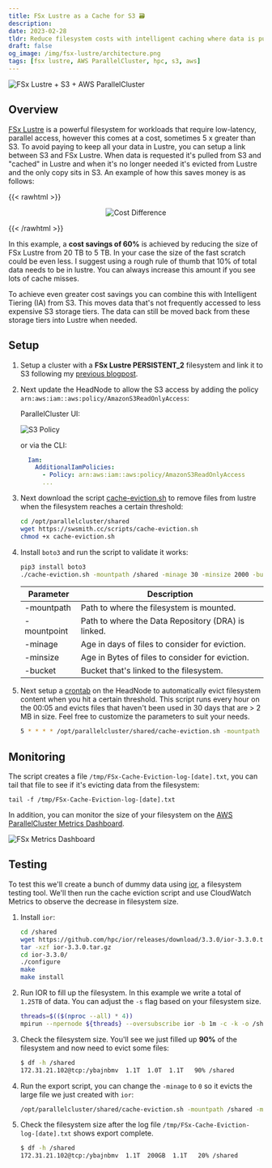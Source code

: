 ```yaml
---
title: FSx Lustre as a Cache for S3 🗃️
description:
date: 2023-02-28
tldr: Reduce filesystem costs with intelligent caching where data is pulled from S3 into FSx Lustre when needed and evicted when the filesystem reaches a threshold.
draft: false
og_image: /img/fsx-lustre/architecture.png
tags: [fsx lustre, AWS ParallelCluster, hpc, s3, aws]
---
```


![FSx Lustre + S3 + AWS ParallelCluster](/img/fsx-lustre/architecture.png)

## Overview

[FSx Lustre](https://aws.amazon.com/fsx/lustre/) is a powerful filesystem for workloads that require low-latency, parallel access, however this comes at a cost, sometimes 5 x greater than S3. To avoid paying to keep all your data in Lustre, you can setup a link between S3 and FSx Lustre. When data is requested it's pulled from S3 and "cached" in Lustre and when it's no longer needed it's evicted from Lustre and the only copy sits in S3. An example of how this saves money is as follows:

{{< rawhtml >}}
<p align="center">
    <img src='/img/fsx-lustre-cache/fsx-costs.png' alt='Cost Difference' style='border: 0px;' />
</p>
{{< /rawhtml >}}

In this example, a **cost savings of 60%** is achieved by reducing the size of FSx Lustre from 20 TB to 5 TB. In your case the size of the fast scratch could be even less. I suggest using a rough rule of thumb that 10% of total data needs to be in lustre. You can always increase this amount if you see lots of cache misses.

To achieve even greater cost savings you can combine this with Intelligent Tiering (IA) from S3. This moves data that's not frequently accessed to less expensive S3 storage tiers. The data can still be moved back from these storage tiers into Lustre when needed.

## Setup

1. Setup a cluster with a **FSx Lustre PERSISTENT_2** filesystem and link it to S3 following my [previous blogpost](fsx-persistent-2-pcluster.html).

2. Next update the HeadNode to allow the S3 access by adding the policy `arn:aws:iam::aws:policy/AmazonS3ReadOnlyAccess`:

    ParallelCluster UI:

    ![S3 Policy](/img/fsx-lustre-cache/S3Policy.png)

    or via the CLI:

    ```yaml
      Iam:
        AdditionalIamPolicies:
          - Policy: arn:aws:iam::aws:policy/AmazonS3ReadOnlyAccess
          ...
    ```

2. Next download the script [cache-eviction.sh](https://swsmith.cc/scripts/cache-eviction.sh) to remove files from lustre when the filesystem reaches a certain threshold:

    ```bash
    cd /opt/parallelcluster/shared
    wget https://swsmith.cc/scripts/cache-eviction.sh
    chmod +x cache-eviction.sh
    ```

3. Install `boto3` and run the script to validate it works:

    ```bash
    pip3 install boto3
    ./cache-eviction.sh -mountpath /shared -minage 30 -minsize 2000 -bucket spack-swsmith -mountpoint /shared
    ```

    | **Parameter** | **Description**                                     |
    |---------------|-----------------------------------------------------|
    | -mountpath    | Path to where the filesystem is mounted.            |
    | -mountpoint   | Path to where the Data Repository (DRA) is linked.  |
    | -minage       | Age in days of files to consider for eviction.      |
    | -minsize      | Age in Bytes of files to consider for eviction.     |
    | -bucket       | Bucket that's linked to the filesystem.             |

2. Next setup a [crontab](https://crontab.guru/) on the HeadNode to automatically evict filesystem content when you hit a certain threshold. This script runs every hour on the 00:05 and evicts files that haven't been used in 30 days that are > 2 MB in size. Feel free to customize the parameters to suit your needs.

    ```bash
    5 * * * * /opt/parallelcluster/shared/cache-eviction.sh -mountpath /shared -mountpoint /shared -minage 30 -minsize 2000 -bucket bucket
    ```

## Monitoring

The script creates a file `/tmp/FSx-Cache-Eviction-log-[date].txt`, you can tail that file to see if it's evicting data from the filesystem:

  ```
  tail -f /tmp/FSx-Cache-Eviction-log-[date].txt
  ```

In addition, you can monitor the size of your filesystem on the [AWS ParallelCluster Metrics Dashboard](https://docs.aws.amazon.com/parallelcluster/latest/ug/cloudwatch-dashboard-v3.html).

  ![FSx Metrics Dashboard](/img/fsx-lustre-cache/fsx-metrics.png)

## Testing

To test this we'll create a bunch of dummy data using [ior](https://github.com/hpc/ior), a filesystem testing tool. We'll then run the cache eviction script and use CloudWatch Metrics to observe the decrease in filesystem size.

1. Install `ior`:

    ```bash
    cd /shared
    wget https://github.com/hpc/ior/releases/download/3.3.0/ior-3.3.0.tar.gz
    tar -xzf ior-3.3.0.tar.gz
    cd ior-3.3.0/
    ./configure
    make
    make install
    ```

2. Run IOR to fill up the filesystem. In this example we write a total of `1.25TB` of data. You can adjust the `-s` flag based on your filesystem size.

    ```bash
    threads=$(($(nproc --all) * 4))
    mpirun --npernode ${threads} --oversubscribe ior -b 1m -c -k -o /shared/ior-data -s 81920 -t 1m -v -w -z
    ```

3. Check the filesystem size. You'll see we just filled up **90%** of the filesystem and now need to evict some files:

    ```bash
    $ df -h /shared
    172.31.21.102@tcp:/ybajnbmv  1.1T  1.0T  1.1T   90% /shared
    ```

4. Run the export script, you can change the `-minage` to `0` so it evicts the large file we just created with `ior`:

    ```bash
    /opt/parallelcluster/shared/cache-eviction.sh -mountpath /shared -mountpoint /shared -minage 0 -minsize 2000 -bucket bucket
    ```

5. Check the filesystem size after the log file `/tmp/FSx-Cache-Eviction-log-[date].txt` shows export complete.

    ```bash
    $ df -h /shared
    172.31.21.102@tcp:/ybajnbmv  1.1T  200GB  1.1T   20% /shared
    ```
